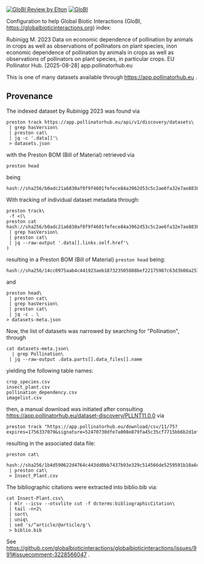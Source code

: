 [![GloBI Review by Elton](../../actions/workflows/review.yml/badge.svg)](../../actions/workflows/review.yml) [![GloBI](https://api.globalbioticinteractions.org/interaction.svg?accordingTo=globi:globalbioticinteractions/eupollinationhub&refutes=true&refutes=false)](https://globalbioticinteractions.org/?accordingTo=globi:globalbioticinteractions/eupollinationhub)

Configuration to help Global Biotic Interactions (GloBI, https://globalbioticinteractions.org) index: 

Rubinigg M. 2023 Data on economic dependence of pollination by animals in crops as well as observations of pollinators on plant species, inon economic dependence of pollination by animals in crops as well as observations of pollinators on plant species, in particular crops. EU Pollinator Hub. [2025-08-28] app.pollinatorhub.eu

This is one of many datasets available through https://app.pollinatorhub.eu .

## Provenance

The indexed dataset by Rubinigg 2023 was found via

```
preston track https://app.pollinatorhub.eu/api/v1/discovery/datasets\
 | grep hasVersion\
 | preston cat\
 | jq -c '.data[]'\
 > datasets.json
```

with the Preston BOM (Bill of Material) retrieved via 

```
preston head
```

being 

```
hash://sha256/b0adc21a6830af0f9f4601fefece84a3962d53c5c2ae6fa32e7ae88381dd6349
```

With tracking of individual dataset metadata through:

```
preston track\
 -f <(\
preston cat hash://sha256/b0adc21a6830af0f9f4601fefece84a3962d53c5c2ae6fa32e7ae88381dd6349\
 | grep hasVersion\
 | preston cat\
 | jq --raw-output '.data[].links.self.href'\
)
```

resulting in a Preston BOM (Bill of Material) ```preston head``` being:

```
hash://sha256/14cc0975aab4c441923aeb187323505888bef22175987c63d3b08a25762cd6ca
```

and

```
preston head\
 | preston cat\
 | grep hasVersion\
 | preston cat\
 | jq -c . \
> datasets-meta.json
```

Now, the list of datasets was narrowed by searching for "Pollination", through

```
cat datasets-meta.json\
  | grep Pollination\
 | jq --raw-output .data.parts[].data_files[].name
```

yielding the following table names:

```
crop_species.csv
insect_plant.csv
pollination_dependency.csv
imagelist.csv
```

then, a manual download was initiated after consulting https://app.pollinatorhub.eu/dataset-discovery/PLLNT11.0.0 via

```
preston track "https://app.pollinatorhub.eu/download/csv/11/75?expires=1756337079&signature=52470730dfe7a008e879fa45c35cf7715bb6b2d1efbff2b477b5f973001e52e4"
```

resulting in the associated data file:

```
preston cat\
 hash://sha256/1b4d590622d4764c443dd0bb7437b93e329c514566de5259591b10a6cc54f34e
 | preston cat\
 > Insect_Plant.csv
```

The bibliographic citations were extracted into biblio.bib via:

```
cat Insect-Plant.csv\
 | mlr --icsv --otsvlite cut -f dcterms:bibliographicCitation\
 | tail -n+2\
 | sort\
 | uniq\
 | sed 's/^article/@article/g'\
 > biblio.bib
```


See https://github.com/globalbioticinteractions/globalbioticinteractions/issues/991#issuecomment-3228566047 . 


